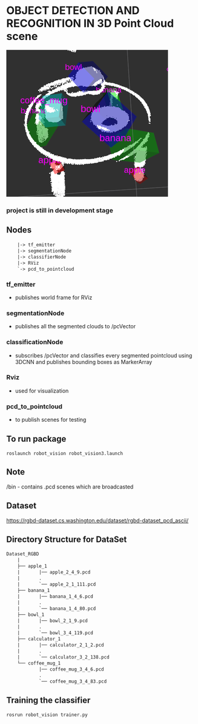 # OBJECT DETECTION AND RECOGNITION IN 3D Point Cloud scene

![3D_Object_REC](doc/obj_det.png)

### project is still in development stage

## Nodes
```
	|-> tf_emitter
	|-> segmentationNode
	|-> classifierNode
	|-> RViz
	`-> pcd_to_pointcloud
```

### tf_emitter
- publishes world frame for RViz 

### segmentationNode
- publishes all the segmented clouds to /pcVector

### classificationNode
- subscribes /pcVector and classifies every segmented pointcloud using 3DCNN and publishes bounding boxes as MarkerArray

### Rviz
- used for visualization

### pcd_to_pointcloud
- to publish scenes for testing

## To run package
```
roslaunch robot_vision robot_vision3.launch
```


## Note
/bin - contains .pcd scenes which are broadcasted


## Dataset
https://rgbd-dataset.cs.washington.edu/dataset/rgbd-dataset_pcd_ascii/

## Directory Structure for DataSet

```
Dataset_RGBD
	|
	├── apple_1
	|		|── apple_2_4_9.pcd
	|		.
	|		`── apple_2_1_111.pcd
	├── banana_1
	|		|── banana_1_4_6.pcd
	|		.
	|		`── banana_1_4_80.pcd
	├── bowl_1
	|		|── bowl_2_1_9.pcd
	|		.
	|		`── bowl_3_4_119.pcd
	├── calculator_1
	|		|── calculator_2_1_2.pcd
	|		.
	|		`── calculator_3_2_138.pcd
	└── coffee_mug_1
	 		|── coffee_mug_3_4_6.pcd
	 		.
	 		`── coffee_mug_3_4_83.pcd

```

## Training the classifier
```
rosrun robot_vision trainer.py
```